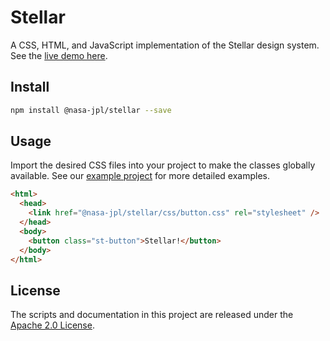 # Stellar

A CSS, HTML, and JavaScript implementation of the Stellar design system. See the [live demo here][stellar-example].

## Install

```sh
npm install @nasa-jpl/stellar --save
```

## Usage

Import the desired CSS files into your project to make the classes globally available. See our [example project][stellar-example] for more detailed examples.

```html
<html>
  <head>
    <link href="@nasa-jpl/stellar/css/button.css" rel="stylesheet" />
  </head>
  <body>
    <button class="st-button">Stellar!</button>
  </body>
</html>
```

[stellar-example]: https://nasa-jpl.github.io/stellar/example/

## License

The scripts and documentation in this project are released under the [Apache 2.0 License](LICENSE).
